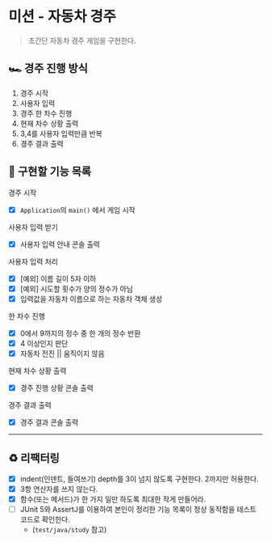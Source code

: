 # 미션 - 자동차 경주

> 초간단 자동차 경주 게임을 구현한다.

## 🏎️ 경주 진행 방식

1. 경주 시작
2. 사용자 입력
3. 경주 한 차수 진행
4. 현재 차수 상황 출력
5. 3,4를 사용자 입력만큼 반복
6. 경주 결과 출력

## 🚀 구현할 기능 목록

경주 시작
- [x]  `Application`의 `main()` 에서 게임 시작

사용자 입력 받기
- [x]  사용자 입력 안내 콘솔 출력

사용자 입력 처리
- [x]  [예외] 이름 길이 5자 이하
- [x]  [예외] 시도할 횟수가 양의 정수가 아님
- [x]  입력값을 자동차 이름으로 하는 자동차 객체 생성

한 차수 진행
- [x]  0에서 9까지의 정수 중 한 개의 정수 반환
- [x] 4 이상인지 판단
- [x]  자동차 전진 || 움직이지 않음

현재 차수 상황 출력
- [x]  경주 진행 상황 콘솔 출력

경주 결과 출력
- [x]  경주 결과 콘솔 출력

--- 

## ♻️ 리팩터링

- [x] indent(인덴트, 들여쓰기) depth를 3이 넘지 않도록 구현한다. 2까지만 허용한다.
- [x] 3항 연산자를 쓰지 않는다.
- [x] 함수(또는 메서드)가 한 가지 일만 하도록 최대한 작게 만들어라.
- [ ] JUnit 5와 AssertJ를 이용하여 본인이 정리한 기능 목록이 정상 동작함을 테스트 코드로 확인한다.
  - (`test/java/study` 참고)
